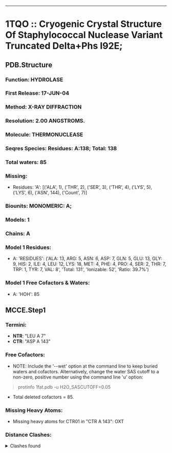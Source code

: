 ---
# 1TQO :: Cryogenic Crystal Structure Of Staphylococcal Nuclease Variant Truncated Delta+Phs I92E;
## PDB.Structure
### Function: HYDROLASE
### First Release: 17-JUN-04
### Method: X-RAY DIFFRACTION
### Resolution: 2.00 ANGSTROMS.
### Molecule: THERMONUCLEASE
### Seqres Species: Residues: A:138; Total: 138
### Total waters: 85
### Missing:
  - Residues:
 'A': [('ALA', 1), ('THR', 2), ('SER', 3), ('THR', 4), ('LYS', 5), ('LYS', 6), ('ASN', 144),
       ('Count', 7)]

### Biounits: MONOMERIC: A;
### Models: 1
### Chains: A
### Model 1 Residues:
  - A:
 'RESIDUES': ('ALA: 13, ARG: 5, ASN: 6, ASP: 7, GLN: 5, GLU: 13, GLY: 9, HIS: 2, ILE: 4, LEU: 12, LYS: 18, MET: 4, PHE: 4, PRO: 4, SER: 2, THR: 7, TRP: 1, TYR: 7, VAL: 8', 'Total: 131', 'Ionizable: 52',
              'Ratio: 39.7%')

### Model 1 Free Cofactors & Waters:
  - A:
 'HOH': 85

## MCCE.Step1
### Termini:
 - <strong>NTR</strong>: "LEU A   7"
 - <strong>CTR</strong>: "ASP A 143"

### Free Cofactors:
  - NOTE: Include the '--wet' option at the command line to keep buried waters and cofactors. Alternatively, change the water SAS cutoff to a non-zero, positive number using the command line 'u' option:
  > protinfo 1fat.pdb -u H2O_SASCUTOFF=0.05
  - Total deleted cofactors = 85.

### Missing Heavy Atoms:
  -    Missing heavy atoms for CTR01 in "CTR A 143":   OXT

### Distance Clashes:
<details><summary>Clashes found</summary>

- d= 1.53: " CA  NTR A   7" to " CB  LEU A   7"

</details>

